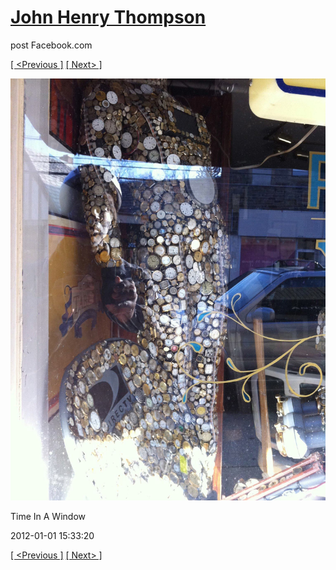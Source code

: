 # [John Henry Thompson](../README.md)
post Facebook.com

[[ <Previous ]](2012-01-01-11.md) [[ Next> ]](2011-12-30-1.md)

[![](../media/2012-01-01/Time-In-A-Window-5.jpg)](../README.md)

Time In A Window

2012-01-01 15:33:20

[[ <Previous ]](2012-01-01-11.md) [[ Next> ]](2011-12-30-1.md)